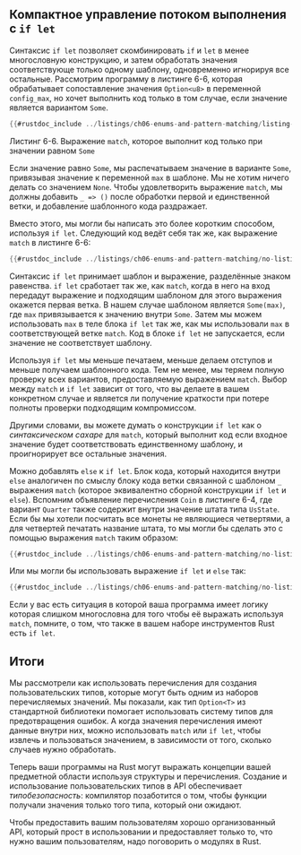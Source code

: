 ## Компактное управление потоком выполнения с `if let`

Синтаксис `if let` позволяет скомбинировать `if` и `let` в менее многословную конструкцию, и затем обработать значения соответствующе только одному шаблону, одновременно игнорируя все остальные. Рассмотрим программу в листинге 6-6, которая обрабатывает сопоставление значения `Option<u8>` в переменной `config_max`, но хочет выполнить код только в том случае, если значение является вариантом `Some`.

```rust
{{#rustdoc_include ../listings/ch06-enums-and-pattern-matching/listing-06-06/src/main.rs:here}}
```

<span class="caption">Листинг 6-6. Выражение `match`, которое выполнит код только при значении равном `Some`</span>

Если значение равно `Some`, мы распечатываем значение в варианте `Some`, привязывая значение к переменной `max` в шаблоне. Мы не хотим ничего делать со значением `None`. Чтобы удовлетворить выражение `match`, мы должны добавить `_ => ()` после обработки первой и единственной ветки, и добавление шаблонного кода раздражает.

Вместо этого, мы могли бы написать это более коротким способом, используя `if let`. Следующий код ведёт себя так же, как выражение `match` в листинге 6-6:

```rust
{{#rustdoc_include ../listings/ch06-enums-and-pattern-matching/no-listing-12-if-let/src/main.rs:here}}
```

Синтаксис `if let` принимает шаблон и выражение, разделённые знаком равенства. `if let` сработает так же, как `match`, когда в него на вход передадут выражение и подходящим шаблоном для этого выражения окажется первая ветка. В нашем случае шаблоном является `Some(max)`, где `max` привязывается к значению внутри `Some`. Затем мы можем использовать `max` в теле блока `if let` так же, как мы использовали `max` в соответствующей ветке `match`. Код в блоке `if let` не запускается, если значение не соответствует шаблону.

Используя `if let` мы меньше печатаем, меньше делаем отступов и меньше получаем шаблонного кода. Тем не менее, мы теряем полную проверку всех вариантов, предоставляемую выражением `match`. Выбор между `match` и `if let` зависит от того, что вы делаете в вашем конкретном случае и является ли получение краткости при потере полноты проверки подходящим компромиссом.

Другими словами, вы можете думать о конструкции `if let` как о <em>синтаксическом сахаре</em> для `match`, который выполнит код если входное значение будет соответствовать единственному шаблону, и проигнорирует все остальные значения.

Можно добавлять `else` к `if let`. Блок кода, который находится внутри `else` аналогичен по смыслу блоку кода ветки связанной с шаблоном `_` выражения `match` (которое эквивалентно сборной конструкции `if let` и `else`). Вспомним объявление перечисления `Coin` в листинге 6-4, где вариант `Quarter` также содержит внутри значение штата типа `UsState`. Если бы мы хотели посчитать все монеты не являющиеся четвертями, а для четвертей печатать название штата, то мы могли бы сделать это с помощью выражения `match` таким образом:

```rust
{{#rustdoc_include ../listings/ch06-enums-and-pattern-matching/no-listing-13-count-and-announce-match/src/main.rs:here}}
```

Или мы могли бы использовать выражение `if let` и `else` так:

```rust
{{#rustdoc_include ../listings/ch06-enums-and-pattern-matching/no-listing-14-count-and-announce-if-let-else/src/main.rs:here}}
```

Если у вас есть ситуация в которой ваша программа имеет логику которая слишком многословна для того чтобы её выражать используя `match`, помните, о том, что также в вашем наборе инструментов Rust есть `if let`.

## Итоги

Мы рассмотрели как использовать перечисления для создания пользовательских типов, которые могут быть одним из наборов перечисляемых значений. Мы показали, как тип `Option<T>` из стандартной библиотеки помогает использовать систему типов для предотвращения ошибок. А когда значения перечисления имеют данные внутри них, можно использовать `match` или `if let`, чтобы извлечь и пользоваться значением, в зависимости от того, сколько случаев нужно обработать.

Теперь ваши программы на Rust могут выражать концепции вашей предметной области используя структуры и перечисления. Создание и использование пользовательских типов в API обеспечивает <em>типобезопасность</em>: компилятор позаботится о том, чтобы функции получали значения только того типа, который они ожидают.

Чтобы предоставить вашим пользователям хорошо организованный API, который прост в использовании и предоставляет только то, что нужно вашим пользователям, надо поговорить о модулях в Rust.
